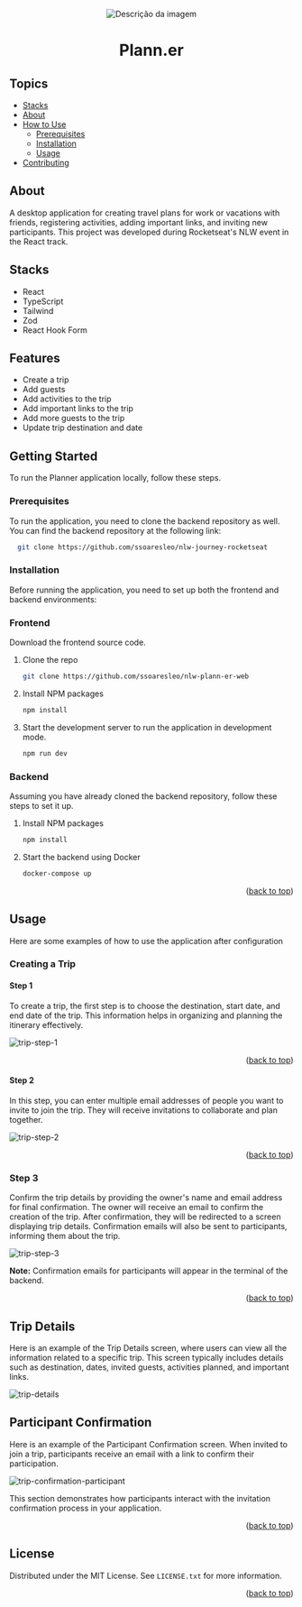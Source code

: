 <a id="readme-top"></a>

<p align="center">
  <img src="https://github.com/user-attachments/assets/1dcf0219-5814-42e4-9e2c-c310908398b7" alt="Descrição da imagem">
</p>

<h1 align="center">Plann.er</h1>

## Topics

- [Stacks](#stacks)
- [About](#about)
- [How to Use](#how-to-use)
  - [Prerequisites](#prerequisites)
  - [Installation](#installation)
  - [Usage](#usage)
- [Contributing](#contributing)

## About

<p align="start">
    A desktop application for creating travel plans for work or vacations with friends, registering activities, adding important links, and inviting new participants. This project was developed during Rocketseat's NLW event in the React track.
</p>

## Stacks

- React
- TypeScript
- Tailwind
- Zod
- React Hook Form

## Features

- Create a trip
- Add guests
- Add activities to the trip
- Add important links to the trip
- Add more guests to the trip
- Update trip destination and date

<!-- GETTING STARTED -->
## Getting Started

To run the Planner application locally, follow these steps.

### Prerequisites

To run the application, you need to clone the backend repository as well. You can find the backend repository at the following link:

 ```sh
   git clone https://github.com/ssoaresleo/nlw-journey-rocketseat
   ```

### Installation

Before running the application, you need to set up both the frontend and backend environments:

### Frontend

Download the frontend source code.

1. Clone the repo
   ```sh
   git clone https://github.com/ssoaresleo/nlw-plann-er-web
   ```
2. Install NPM packages
   ```sh
   npm install
   ```
3. Start the development server to run the application in development mode.
   ```sh
   npm run dev
   ```

### Backend

Assuming you have already cloned the backend repository, follow these steps to set it up.

1. Install NPM packages
   ```sh
   npm install
   ```
2. Start the backend using Docker
   ```sh
   docker-compose up
   ```

<p align="right">(<a href="#readme-top">back to top</a>)</p>


<!-- USAGE EXAMPLES -->
## Usage

Here are some examples of how to use the application after configuration

### Creating a Trip

#### Step 1

To create a trip, the first step is to choose the destination, start date, and end date of the trip. This information helps in organizing and planning the itinerary effectively.

![trip-step-1](https://github.com/user-attachments/assets/31047505-f9e1-4339-a01b-3830746f1f3c)

<p align="right">(<a href="#readme-top">back to top</a>)</p>

#### Step 2

In this step, you can enter multiple email addresses of people you want to invite to join the trip. They will receive invitations to collaborate and plan together.

![trip-step-2](https://github.com/user-attachments/assets/b0e9cc78-e3aa-4f67-a382-8a2b85403606)

<p align="right">(<a href="#readme-top">back to top</a>)</p>

### Step 3

Confirm the trip details by providing the owner's name and email address for final confirmation. The owner will receive an email to confirm the creation of the trip. After confirmation, they will be redirected to a screen displaying trip details. Confirmation emails will also be sent to participants, informing them about the trip.

![trip-step-3](https://github.com/user-attachments/assets/516469e9-c808-4e85-87dc-a7f8de39212f)

**Note:** Confirmation emails for participants will appear in the terminal of the backend.

<p align="right">(<a href="#readme-top">back to top</a>)</p>


## Trip Details

Here is an example of the Trip Details screen, where users can view all the information related to a specific trip. This screen typically includes details such as destination, dates, invited guests, activities planned, and important links.

![trip-details](https://github.com/user-attachments/assets/98827e05-fb3e-4181-8e56-798c452166b0)

## Participant Confirmation

Here is an example of the Participant Confirmation screen. When invited to join a trip, participants receive an email with a link to confirm their participation.

![trip-confirmation-participant](https://github.com/user-attachments/assets/0e260cdd-b843-45f5-93db-90e1b9476c38)

This section demonstrates how participants interact with the invitation confirmation process in your application.

<p align="right">(<a href="#readme-top">back to top</a>)</p>


<!-- LICENSE -->
## License

Distributed under the MIT License. See `LICENSE.txt` for more information.

<p align="right">(<a href="#readme-top">back to top</a>)</p>
